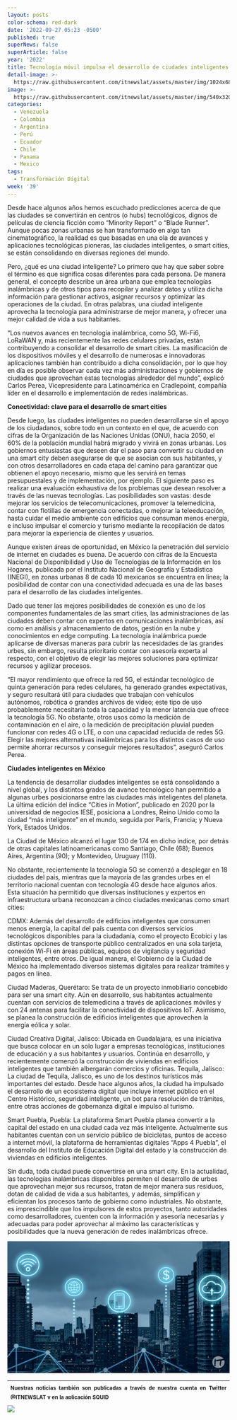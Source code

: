 ```yaml
---
layout: posts
color-schema: red-dark
date: '2022-09-27 05:23 -0500'
published: true
superNews: false
superArticle: false
year: '2022'
title: Tecnología móvil impulsa el desarrollo de ciudades inteligentes
detail-image: >-
  https://raw.githubusercontent.com/itnewslat/assets/master/img/1024x680/ciudades-inteligentes-g.jpg
image: >-
  https://raw.githubusercontent.com/itnewslat/assets/master/img/540x320/ciudades-inteligentes-p.jpg
categories:
  - Venezuela
  - Colombia
  - Argentina
  - Perú
  - Ecuador
  - Chile
  - Panama
  - Mexico
tags:
  - Transformación Digital
week: '39'
---
```

Desde hace algunos años hemos escuchado predicciones acerca de que las ciudades se convertirán en centros (o hubs) tecnológicos, dignos de películas de ciencia ficción como “Minority Report” o “Blade Runner”. Aunque pocas zonas urbanas se han transformado en algo tan cinematográfico, la realidad es que basadas en una ola de avances y aplicaciones tecnológicas pioneras, las ciudades inteligentes, o smart cities, se están consolidando en diversas regiones del mundo.

Pero, ¿qué es una ciudad inteligente? Lo primero que hay que saber sobre el término es que significa cosas diferentes para cada persona. De manera general, el concepto describe un área urbana que emplea tecnologías inalámbricas y de otros tipos para recopilar y analizar datos y utiliza dicha información para gestionar activos, asignar recursos y optimizar las operaciones de la ciudad. En otras palabras, una ciudad inteligente aprovecha la tecnología para administrarse de mejor manera, y ofrecer una mejor calidad de vida a sus habitantes.

“Los nuevos avances en tecnología inalámbrica, como 5G, Wi-Fi6, LoRaWAN y, más recientemente las redes celulares privadas, están contribuyendo a consolidar el desarrollo de smart cities. La masificación de los dispositivos móviles y el desarrollo de numerosas e innovadoras aplicaciones también han contribuido a dicha consolidación, por lo que hoy en día es posible observar cada vez más administraciones y gobiernos de ciudades que aprovechan estas tecnologías alrededor del mundo”, explicó Carlos Perea, Vicepresidente para Latinoamérica en Cradlepoint, compañía líder en el desarrollo e implementación de redes inalámbricas.

**Conectividad: clave para el desarrollo de smart cities**

Desde luego, las ciudades inteligentes no pueden desarrollarse sin el apoyo de los ciudadanos, sobre todo en un contexto en el que, de acuerdo con cifras de la Organización de las Naciones Unidas (ONU), hacia 2050, el 60% de la población mundial habrá migrado y vivirá en zonas urbanas. Los gobiernos entusiastas que deseen dar el paso para convertir su ciudad en una smart city deben asegurarse de que se asocian con sus habitantes, y con otros desarrolladores en cada etapa del camino para garantizar que obtienen el apoyo necesario, mismo que les servirá en temas presupuestales y de implementación, por ejemplo. El siguiente paso es realizar una evaluación exhaustiva de los problemas que desean resolver a través de las nuevas tecnologías. Las posibilidades son vastas: desde mejorar los servicios de telecomunicaciones, promover la telemedicina, contar con flotillas de emergencia conectadas, o mejorar la teleeducación, hasta cuidar el medio ambiente con edificios que consuman menos energía, e incluso impulsar el comercio y turismo mediante la recopilación de datos para mejorar la experiencia de clientes y usuarios.

Aunque existen áreas de oportunidad, en México la penetración del servicio de internet en ciudades es buena. De acuerdo con cifras de la Encuesta Nacional de Disponibilidad y Uso de Tecnologías de la Información en los Hogares, publicada por el Instituto Nacional de Geografía y Estadística (INEGI), en zonas urbanas 8 de cada 10 mexicanos se encuentra en línea; la posibilidad de contar con una conectividad adecuada es una de las bases para el desarrollo de las ciudades inteligentes.

Dado que tener las mejores posibilidades de conexión es uno de los componentes fundamentales de las smart cities, las administraciones de las ciudades deben contar con expertos en comunicaciones inalámbricas, así como en análisis y almacenamiento de datos, gestión en la nube y conocimientos en edge computing. La tecnología inalámbrica puede aplicarse de diversas maneras para cubrir las necesidades de las grandes urbes, sin embargo,  resulta prioritario contar con asesoría experta al respecto, con el objetivo de elegir las mejores soluciones para optimizar recursos y agilizar procesos. 

“El mayor rendimiento que ofrece la red 5G, el estándar tecnológico de quinta generación para redes celulares, ha generado grandes expectativas, y seguro resultará útil para ciudades que trabajan con vehículos autónomos, robótica o grandes archivos de vídeo; este tipo de uso probablemente necesitaría toda la capacidad y la menor latencia que ofrece la tecnología 5G. No obstante, otros usos como la medición de contaminación en el aire, o la medición de precipitación pluvial pueden funcionar con redes 4G o LTE, o con una capacidad reducida de redes 5G. Elegir las mejores alternativas inalámbricas para los distintos casos de uso permite ahorrar recursos y conseguir mejores resultados”, aseguró Carlos Perea.

**Ciudades inteligentes en México**

La tendencia de desarrollar ciudades inteligentes se está consolidando a nivel global, y los distintos grados de avance tecnológico han permitido a algunas urbes posicionarse entre las ciudades más inteligentes del planeta. La última edición del índice “Cities in Motion”, publicado en 2020 por la universidad de negocios IESE, posiciona a Londres, Reino Unido como la ciudad “más inteligente” en el mundo, seguida por París, Francia; y Nueva York, Estados Unidos.

La Ciudad de México alcanzó el lugar 130 de 174 en dicho índice, por detrás de otras capitales latinoamericanas como Santiago, Chile (68); Buenos Aires, Argentina (90); y Montevideo, Uruguay (110).

No obstante, recientemente la tecnología 5G se comenzó a desplegar en 18 ciudades del país, mientras que la mayoría de las grandes urbes en el territorio nacional cuentan con tecnología 4G desde hace algunos años. Esta situación ha permitido que diversas instituciones y expertos en infraestructura urbana reconozcan a cinco ciudades mexicanas como smart cities:

CDMX: Además del desarrollo de edificios inteligentes que consumen menos energía, la capital del país cuenta con diversos servicios tecnológicos disponibles para la ciudadanía, como el proyecto Ecobici y las distintas opciones de transporte público centralizados en una sola tarjeta, conexión Wi-Fi en áreas públicas, equipos de vigilancia y seguridad inteligentes, entre otros. De igual manera, el Gobierno de la Ciudad de México ha implementado diversos sistemas digitales para realizar trámites y pagos en línea.

Ciudad Maderas, Querétaro: Se trata de un proyecto inmobiliario concebido para ser una smart city. Aún en desarrollo, sus habitantes actualmente cuentan con servicios de telemedicina a través de aplicaciones móviles y con 24 antenas para facilitar la conectividad de dispositivos IoT. Asimismo, se planea la construcción de edificios inteligentes que aprovechen la energía eólica y solar.

Ciudad Creativa Digital, Jalisco: Ubicada en Guadalajara, es una iniciativa que busca colocar en un solo lugar a empresas tecnológicas, instituciones de educación y a sus habitantes y usuarios. Continúa en desarrollo, y recientemente comenzó la construcción de viviendas en edificios inteligentes que también albergarán comercios y oficinas.
Tequila, Jalisco: La ciudad de Tequila, Jalisco, es uno de los destinos turísticos más importantes del estado. Desde hace algunos años, la ciudad ha impulsado el desarrollo de un ecosistema digital que incluye internet público en el Centro Histórico, seguridad inteligente, un bot para resolución de trámites, entre otras acciones de gobernanza digital e impulso al turismo.

Smart Puebla, Puebla: La plataforma Smart Puebla planea convertir a la capital del estado en una ciudad cada vez más inteligente. Actualmente sus habitantes cuentan con un servicio público de bicicletas, puntos de acceso a internet móvil, la plataforma de herramientas digitales “Apps 4 Puebla”, el desarrollo del Instituto de Educación Digital del estado y la construcción de viviendas en edificios inteligentes.

Sin duda, toda ciudad puede convertirse en una smart city. En la actualidad, las tecnologías inalámbricas disponibles permiten el desarrollo de urbes que aprovechan mejor sus recursos, tratan de mejor manera sus residuos, dotan de calidad de vida a sus habitantes, y además, simplifican y eficientan los procesos tanto de gobierno como industriales. No obstante, es imprescindible que los impulsores de estos proyectos, tanto autoridades como desarrolladores, cuenten con la información y asesoría necesarias y adecuadas para poder aprovechar al máximo las características y posibilidades que la nueva generación de redes inalámbricas ofrece.

![](https://raw.githubusercontent.com/itnewslat/assets/master/img/540x320/ciudades-inteligentes-p.jpg)

<table style="height: 42px;" width="569">
<tbody>
<tr>
<td style="text-align: justify;"><sub><strong>Nuestras noticias también son publicadas a través de nuestra cuenta en Twitter <a href="https://twitter.com/itnewslat?lang=es">@ITNEWSLAT</a> y en la aplicación <a href="https://squidapp.co/en/">SQUID</a></strong></sub></td>
</tr>
</tbody>
</table>

<img src="https://tracker.metricool.com/c3po.jpg?hash=56f88a41e39ab42c063cc51676587a04"/>


